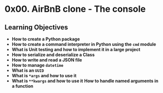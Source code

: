 # 0x00. AirBnB clone - The console

## Learning Objectives
* **How to create a Python package**
* **How to create a command interpreter in Python using the `cmd` module**
* **What is Unit testing and how to implement it in a large project**
* **How to serialize and deserialize a Class**
* **How to write and read a JSON file**
* **How to manage `datetime`**
* **What is an `UUID`**
* **What is `*args` and how to use it**
* **What is `**kwargs` and how to use it**
 **How to handle named arguments in a function**
